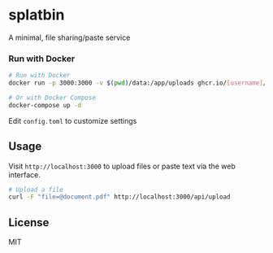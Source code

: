 # splatbin

A minimal, file sharing/paste service

### Run with Docker



```bash
# Run with Docker
docker run -p 3000:3000 -v $(pwd)/data:/app/uploads ghcr.io/[username]/splatbin:latest

# Or with Docker Compose
docker-compose up -d
```
Edit `config.toml` to customize settings


## Usage

Visit `http://localhost:3000` to upload files or paste text via the web interface.

```bash
# Upload a file
curl -F "file=@document.pdf" http://localhost:3000/api/upload
```


## License
MIT